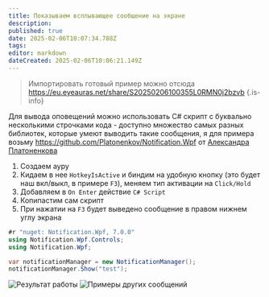 ```yaml
---
title: Показываем всплывающее сообщение на экране
description: 
published: true
date: 2025-02-06T10:07:34.788Z
tags: 
editor: markdown
dateCreated: 2025-02-06T10:06:21.149Z
---
```


> Импортировать готовый пример можно отсюда https://eu.eyeauras.net/share/S20250206100355L0RMN0j2bzvb
{.is-info}

Для вывода оповещений можно использовать C# скрипт с буквально несколькими строчками кода - доступно множество самых разных библиотек, которые умеют выводить такие сообщения, я для примера возьму https://github.com/Platonenkov/Notification.Wpf от [Александра Платоненкова](https://github.com/Platonenkov)

1. Создаем ауру
2. Кидаем в нее `HotkeyIsActive` и биндим на удобную кнопку (это будет наш вкл/выкл, в примере `F3`), меняем тип активации на `Click/Hold`
3. Добавляем в `On Enter` действие `C# Script`
4. Копипастим сам скрипт
5. При нажатии на `F3` будет выведено сообщение в правом нижнем углу экрана

```csharp
#r "nuget: Notification.Wpf, 7.0.0"
using Notification.Wpf.Controls;
using Notification.Wpf;

var notificationManager = new NotificationManager();
notificationManager.Show("test");
```

![Результат работы](https://s3.eyeauras.net/media/2025/02/I0bceQwhw4GWyE3j.png)
![Примеры других сообщений](https://s3.eyeauras.net/media/2025/02/WfZDEhqzDozO44YE.png)